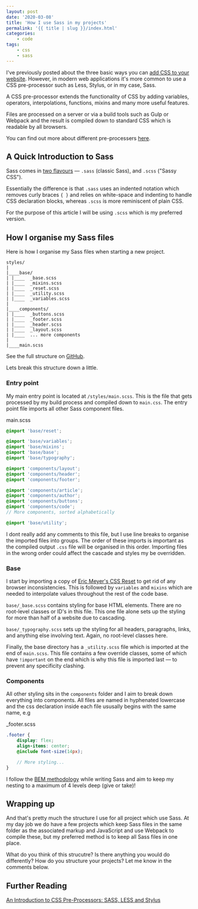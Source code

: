 ```yaml
---
layout: post
date: '2020-03-08'
title: 'How I use Sass in my projects'
permalink: '{{ title | slug }}/index.html'
categories:
    - code
tags:
    - css
    - sass
---
```


I've previously posted about the three basic ways you can [add CSS to your website](/how-to-add-css). However, in modern web applications it's more common to use a CSS pre-processor such as Less, Stylus, or in my case, Sass.

A CSS pre-processor extends the functionality of CSS by adding variables, operators, interpolations, functions, mixins and many more useful features.

Files are processed on a server or via a build tools such as Gulp or Webpack and the result is compiled down to standard CSS which is readable by all browsers.

You can find out more about different pre-processers [here](https://htmlmag.com/article/an-introduction-to-css-preprocessors-sass-less-stylus).

## A Quick Introduction to Sass

Sass comes in [two flavours](https://sass-lang.com/documentation/syntax) — `.sass` (classic Sass), and `.scss` ("Sassy CSS").

Essentially the difference is that `.sass` uses an indented notation which removes curly braces `{ }` and relies on white-space and indenting to handle CSS declaration blocks, whereas `.scss` is more reminiscent of plain CSS.

For the purpose of this article I will be using `.scss` which is my preferred version.

## How I organise my Sass files

Here is how I organise my Sass files when starting a new project.

```shell
styles/
|
|____base/
| |____  _base.scss
| |____  _mixins.scss
| |____  _reset.scss
| |____  _utility.scss
| |____  _variables.scss
|
|____components/
| |____  _buttons.scss
| |____  _footer.scss
| |____  _header.scss
| |____  _layout.scss
| |____  ... more components
|
|____main.scss
```

See the full structure on [GitHub](https://github.com/ajaykarwal/ajaykarwal.com/tree/master/src/styles).

Lets break this structure down a little.

### Entry point

My main entry point is located at `/styles/main.scss`. This is the file that gets processed by my build process and compiled down to `main.css`. The entry point file imports all other Sass component files.

<div class="file">main.scss</div>

```scss
@import 'base/reset';

@import 'base/variables';
@import 'base/mixins';
@import 'base/base';
@import 'base/typography';

@import 'components/layout';
@import 'components/header';
@import 'components/footer';

@import 'components/article';
@import 'components/author';
@import 'components/buttons';
@import 'components/code';
// More components, sorted alphabetically

@import 'base/utility';
```

I dont really add any comments to this file, but I use line breaks to organise the imported files into groups. The order of these imports is important as the compiled output `.css` file will be organised in this order. Importing files in the wrong order could affect the cascade and styles my be overridden.

### Base

I start by importing a copy of [Eric Meyer's CSS Reset](https://meyerweb.com/eric/tools/css/reset/) to get rid of any browser inconsistencies. This is followed by `variables` and `mixins` which are needed to interpolate values throughout the rest of the code base.

`base/_base.scss` contains styling for base HTML elements. There are no root-level classes or ID's in this file. This one file alone sets up the styling for more than half of a website due to cascading.

`base/_typography.scss` sets up the styling for all headers, paragraphs, links, and anything else involving text. Again, no root-level classes here.

Finally, the base directory has a `_utility.scss` file which is imported at the end of `main.scss`. This file contains a few override classes, some of which have `!important` on the end which is why this file is imported last &mdash; to prevent any specificity clashing.

### Components

All other styling sits in the `components` folder and I aim to break down everything into components. All files are named in hyphenated lowercase and the css declaration inside each file ususally begins with the same name, e.g

<div class="file">_footer.scss</div>

```scss
.footer {
	display: flex;
	align-items: center;
	@include font-size(14px);

	// More styling...
}
```

I follow the [BEM methodology](http://getbem.com/) while writing Sass and aim to keep my nesting to a maximum of 4 levels deep (give or take)!

## Wrapping up

And that's pretty much the structure I use for all project which use Sass. At my day job we do have a few projects which keep Sass files in the same folder as the associated markup and JavaScript and use Webpack to compile these, but my preferred method is to keep all Sass files in one place.

What do you think of this strucutre? Is there anything you would do differently? How do you structure your projects? Let me know in the comments below.

## Further Reading

[An Introduction to CSS Pre-Processors: SASS, LESS and Stylus](https://htmlmag.com/article/an-introduction-to-css-preprocessors-sass-less-stylus)
